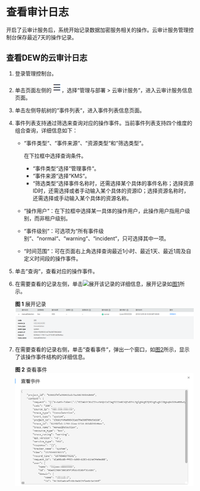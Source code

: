 # 查看审计日志<a name="dew_01_0021"></a>

开启了云审计服务后，系统开始记录数据加密服务相关的操作。云审计服务管理控制台保存最近7天的操作记录。

## 查看DEW的云审计日志<a name="section85961038162216"></a>

1.  登录管理控制台。
2.  单击页面左侧的![](figures/icon-servicelist-0.png)，选择“管理与部署  \>  云审计服务“，进入云审计服务信息页面。
3.  单击左侧导航树的“事件列表“，进入事件列表信息页面。
4.  事件列表支持通过筛选来查询对应的操作事件。当前事件列表支持四个维度的组合查询，详细信息如下：
    -   “事件类型“、“事件来源“、“资源类型“和“筛选类型“。

        在下拉框中选择查询条件。

        -   “事件类型“选择“管理事件“。
        -   “事件来源“选择“KMS“。
        -   “筛选类型“选择事件名称时，还需选择某个具体的事件名称；选择资源ID时，还需选择或者手动输入某个具体的资源ID；选择资源名称时，还需选择或手动输入某个具体的资源名称。

    -   “操作用户“：在下拉框中选择某一具体的操作用户，此操作用户指用户级别，而非租户级别。
    -   “事件级别“：可选项为“所有事件级别“、“normal“、“warning“、“incident“，只可选择其中一项。
    -   “时间范围“：可在页面右上角选择查询最近1小时、最近1天、最近1周及自定义时间段的操作事件。

5.  单击“查询“，查看对应的操作事件。
6.  在需要查看的记录左侧，单击![](figures/icon_list.png)展开该记录的详细信息，展开记录如[图1](#fig17669149112013)所示。

    **图 1**  展开记录<a name="fig17669149112013"></a>  
    ![](figures/展开记录.png "展开记录")

7.  在需要查看的记录右侧，单击“查看事件“，弹出一个窗口，如[图2](#fig9310171012116)所示，显示了该操作事件结构的详细信息。

    **图 2**  查看事件<a name="fig9310171012116"></a>  
    ![](figures/查看事件.png "查看事件")


